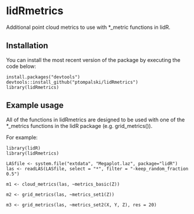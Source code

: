# lidRmetrics
Additional point cloud metrics to use with *_metric functions in lidR. 


## Installation 

You can install the most recent version of the package by executing the code below:

```
install.packages("devtools")
devtools::install_github("ptompalski/lidRmetrics")
library(lidRmetrics)
```


## Example usage

All of the functions in lidRmetrics are designed to be used with one of the *_metrics functions in the lidR package (e.g. grid_metrics()). 

For example:

```
library(lidR)
library(lidRmetrics)

LASfile <- system.file("extdata", "Megaplot.laz", package="lidR")
las <- readLAS(LASfile, select = "*", filter = "-keep_random_fraction 0.5")

m1 <- cloud_metrics(las, ~metrics_basic(Z))

m2 <- grid_metrics(las, ~metrics_set1(Z))

m3 <- grid_metrics(las, ~metrics_set2(X, Y, Z), res = 20)
```
